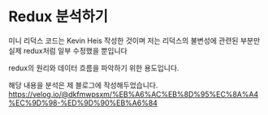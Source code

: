 # Redux 분석하기

미니 리덕스 코드는 Kevin Heis 작성한 것이며
저는 리덕스의 불변성에 관련된 부분만 실제 redux처럼 일부 수정했을 뿐입니다

redux의 원리와 데이터 흐름을 파악하기 위한 용도입니다.

해당 내용을 분석은 제 블로그에 작성해두었습니다.
https://velog.io/@dkfmwpsxm/%EB%A6%AC%EB%8D%95%EC%8A%A4%EC%9D%98-%ED%9D%90%EB%A6%84

